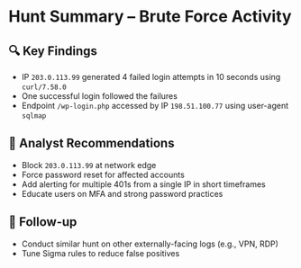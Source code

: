 # Hunt Summary – Brute Force Activity

## 🔍 Key Findings

- IP `203.0.113.99` generated 4 failed login attempts in 10 seconds using `curl/7.58.0`
- One successful login followed the failures
- Endpoint `/wp-login.php` accessed by IP `198.51.100.77` using user-agent `sqlmap`

## 🔐 Analyst Recommendations

- Block `203.0.113.99` at network edge
- Force password reset for affected accounts
- Add alerting for multiple 401s from a single IP in short timeframes
- Educate users on MFA and strong password practices

## 📅 Follow-up

- Conduct similar hunt on other externally-facing logs (e.g., VPN, RDP)
- Tune Sigma rules to reduce false positives
